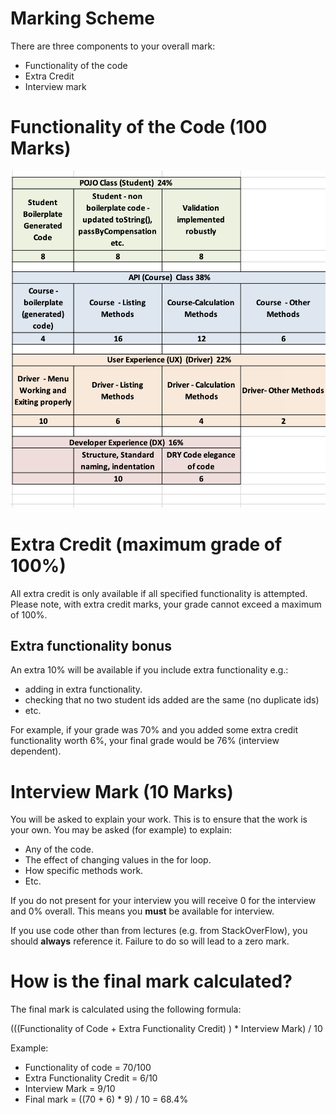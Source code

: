# Marking Scheme


There are three components to your overall mark:

- Functionality of the code
- Extra Credit
- Interview mark

# Functionality of the Code  (100 Marks)

![](img/rubric-01.png)



# Extra Credit (maximum grade of 100%)

All extra credit is only available if all specified functionality is attempted.  Please note, with extra credit marks, your grade cannot exceed a maximum of 100%.


## Extra functionality bonus

An extra 10% will be available if you include extra functionality e.g.: 

- adding in extra functionality.
- checking that no two student ids added are the same (no duplicate ids)
- etc.

For example, if your grade was 70% and you added some extra credit functionality worth 6%, your final grade would be 76% (interview dependent).



# Interview Mark (10 Marks) 

You will be asked to explain your work. This is to ensure that the work is your own. You may be asked (for example) to explain:

- Any of the code.
- The effect of changing values in the for loop.
- How specific methods work. 
- Etc.

If you do not present for your interview you will receive 0 for the interview and 0% overall. This means you **must** be available for interview. 

If you use code other than from lectures (e.g. from StackOverFlow), you should **always** reference it. Failure to do so will lead to a zero mark. 


# How is the final mark calculated?
 
The final mark is calculated using the following formula:

(((Functionality of Code + Extra Functionality Credit) ) * Interview Mark) / 10

 Example:
 
 - Functionality of code = 70/100
 - Extra Functionality Credit = 6/10
 - Interview Mark = 9/10
 - Final mark = ((70 + 6)  * 9) / 10 = 68.4%

